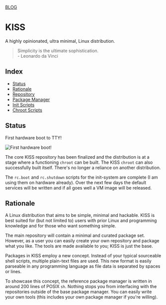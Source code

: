 [BLOG](/posts)

# KISS

A highly opinionated, ultra minimal, Linux distribution.

> Simplicity is the ultimate sophistication.<br>- Leonardo da Vinci

## Index

- [Status](#status)
- [Rationale](#rationale)
- [Repository](https://github.com/kissx/packages)
- [Package Manager](https://github.com/kissx/kiss)
- [Init Scripts](https://github.com/kissx/kiss-init)
- [Chroot Scripts](https://github.com/kissx/kiss-chroot)

## Status

First hardware boot to TTY!

<picture>
  <source srcset="..//images/boot.webp" type="image/webp">
  <img src="../images/boot.jpg" alt="First hardware boot!">
</picture>

The core KISS repository has been finalized and the distribution is at a stage where a functioning `chroot` can be built. The KISS `chroot` can also successfully built itself. There's no longer a reliance on another distribution.

The `rc.boot` and `rc.shutdown` scripts for the init-system are complete (I am using them on hardware already). Over the next few days the default services will be written and if all goes well a VM image will be released.


## Rationale

A Linux distribution that aims to be simple, minimal and hackable. KISS is best suited for (but not limited to) users with prior Linux and programming knowledge and for those who want something simple.

The main repository will contain a minimal and curated package set. However, as a user you can easily create your own repository and package what you like. The tools are made available to you; KISS is just the base.

Packages in KISS employ a new concept. Instead of your typical sourceable shell scripts, multiple plain-text files are used. This new format is easily parseable in any programming language as file data is separated by spaces or lines.

To showcase this concept, the reference package manager is written in around 200 lines of POSIX `sh`. Nothing stops you from interfacing with the repositories outside of the base package manager. You can easily write your own tools (this includes your own package manager if you're willing).
